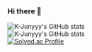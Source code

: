 ### Hi there 👋

<!--
**xron2929/xron2929** is a ✨ _special_ ✨ repository because its `README.md` (this file) appears on your GitHub profile.

Here are some ideas to get you started:


- 🔭 I’m currently working on ...
- 🌱 I’m currently learning ...
- 👯 I’m looking to collaborate on ...
- 🤔 I’m looking for help with ...
- 💬 Ask me about ...
- 📫 How to reach me: ...
- 😄 Pronouns: ...
- ⚡ Fun fact: ...
-->
![K-Junyyy's GitHub stats](https://github-readme-stats.vercel.app/api?username=xron2626&show_icons=true&theme=dark)    
![K-Junyyy's GitHub stats](https://github-readme-stats.vercel.app/api?username=xron2929&show_icons=true&theme=dark)     
[![Solved.ac Profile](http://mazassumnida.wtf/api/generate_badge?boj=xron2929)](https://solved.ac/xron2929)
